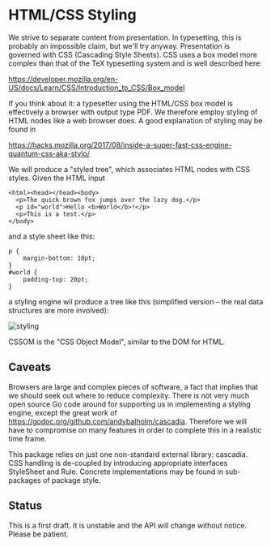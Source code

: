 # HTML/CSS Styling

We strive to separate content from presentation. In typesetting, this is
probably an impossible claim, but we'll try anyway. Presentation
is governed with CSS (Cascading Style Sheets). CSS uses a box model more
complex than that of the TeX typesetting system and is well described here:

   https://developer.mozilla.org/en-US/docs/Learn/CSS/Introduction_to_CSS/Box_model

If you think about it: a typesetter using the HTML/CSS box model is
effectively a browser with output type PDF.
We therefore employ styling of HTML nodes like a web browser does.
A good explanation of styling may be found in

   https://hacks.mozilla.org/2017/08/inside-a-super-fast-css-engine-quantum-css-aka-stylo/

We will produce a "styled tree", which associates HTML nodes with CSS
styles. Given the HTML input

    <html><head></head><body>
      <p>The quick brown fox jumps over the lazy dog.</p>
      <p id="world">Hello <b>World</b>!</p>
      <p>This is a test.</p>
    </body>

and a style sheet like this:

    p {
    	margin-bottom: 10pt;
    }
    #world {
    	padding-top: 20pt;
    }

a styling engine wil produce a tree like this (simplified version – the
real data structures are more involved):

![styling](https://user-images.githubusercontent.com/4531688/52282401-a4ccdf80-2960-11e9-8ede-0ceee394b6ab.png)

CSSOM is the "CSS Object Model", similar to the DOM for HTML.

## Caveats

Browsers are large and complex pieces of software, a fact that implies that
we should seek out where to reduce complexity.
There is not very much open source Go code around for supporting us
in implementing a styling engine, except the great work of
https://godoc.org/github.com/andybalholm/cascadia.
Therefore we will have to compromise
on many features in order to complete this in a realistic time frame.

This package relies on just one non-standard external library: cascadia.
CSS handling is de-coupled by introducing appropriate interfaces
StyleSheet and Rule. Concrete implementations may be found in sub-packages
of package style.

## Status

This is a first draft. It is unstable and the API will change without
notice. Please be patient.
